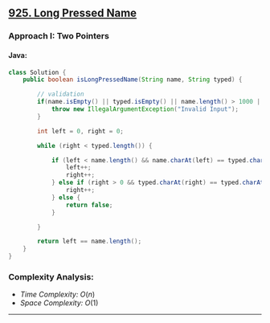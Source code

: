 ## [925. Long Pressed Name](https://leetcode.com/problems/long-pressed-name/)

### Approach I: Two Pointers

#### Java:
```java
class Solution {
    public boolean isLongPressedName(String name, String typed) {

        // validation
        if(name.isEmpty() || typed.isEmpty() || name.length() > 1000 || typed.length() > 1000){
            throw new IllegalArgumentException("Invalid Input");
        }

        int left = 0, right = 0;

        while (right < typed.length()) {

            if (left < name.length() && name.charAt(left) == typed.charAt(right)) {
                left++;
                right++;
            } else if (right > 0 && typed.charAt(right) == typed.charAt(right - 1)) {
                right++;
            } else {
                return false;
            }

        }

        return left == name.length();
    }
}
```

[//]: # (#### Go:)

[//]: # (```go)

[//]: # (func solution&#40;&#41; {)

[//]: # ()
[//]: # (})

[//]: # (```)

### Complexity Analysis:

- *Time Complexity:* $O(n)$
- *Space Complexity:* $O(1)$


---

